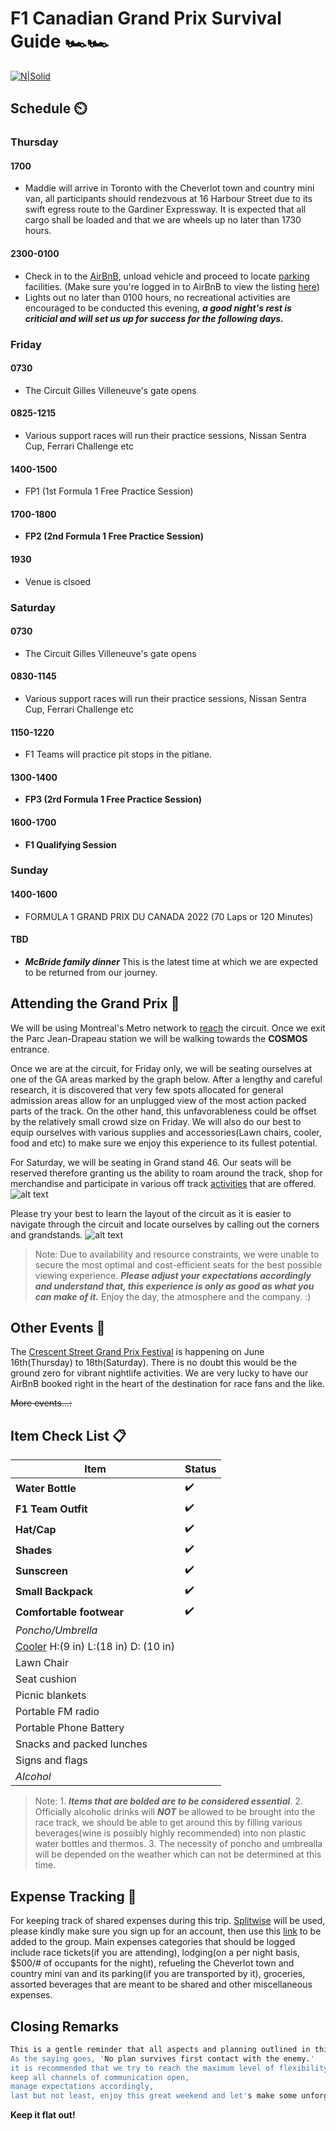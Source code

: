 # F1 Canadian Grand Prix Survival Guide 🏎️🏎️
[![N|Solid](https://scontent-yyz1-1.xx.fbcdn.net/v/t39.30808-6/248411108_4839690032708217_1392094240337984301_n.jpg?_nc_cat=103&ccb=1-7&_nc_sid=09cbfe&_nc_ohc=XaeeTAZVO2sAX-LpgFl&_nc_ht=scontent-yyz1-1.xx&oh=00_AT-iEF9DSgbgci3m50CzrdfRgtT_mJuiQzShTDvDYhZS7w&oe=6298252F)]()


## Schedule ⏲️
### Thursday 
#### 1700

- Maddie will arrive in Toronto with the Cheverlot town and country mini van, all participants should rendezvous at 16 Harbour Street due to its swift egress route to the Gardiner Expressway. It is expected that all cargo shall be loaded and that we are wheels up no later than 1730 hours.

#### 2300-0100
- Check in to the [AirBnB], unload vehicle and proceed to locate [parking] facilities. (Make sure you're logged in to AirBnB to view the listing [here])
- Lights out no later than 0100 hours, no recreational activities are encouraged to be conducted this evening, ***a good night's rest is criticial and will set us up for success for the following days.***

### Friday
#### 0730
- The Circuit Gilles Villeneuve's gate opens

#### 0825-1215
- Various support races will run their practice sessions, Nissan Sentra Cup, Ferrari Challenge etc

#### 1400-1500
- FP1 (1st Formula 1 Free Practice Session)

#### **1700-1800**
- **FP2 (2nd Formula 1 Free Practice Session)**

#### 1930
- Venue is clsoed

### Saturday

#### 0730
- The Circuit Gilles Villeneuve's gate opens

#### 0830-1145
- Various support races will run their practice sessions, Nissan Sentra Cup, Ferrari Challenge etc

#### 1150-1220
- F1 Teams will practice pit stops in the pitlane.

#### **1300-1400**
- **FP3 (2rd Formula 1 Free Practice Session)**

#### **1600-1700**
- **F1 Qualifying Session**

### Sunday

#### 1400-1600
- FORMULA 1 GRAND PRIX DU CANADA 2022 (70 Laps or 120 Minutes)

#### TBD
- ***McBride family dinner*** This is the latest time at which we are expected to be returned from our journey.

## Attending the Grand Prix 🏁

We will be using Montreal's Metro network to [reach] the circuit. Once we exit the Parc Jean-Drapeau station we will be walking towards the **COSMOS** entrance.

Once we are at the circuit, for Friday only, we will be seating ourselves at one of the GA areas marked by the graph below. After a lengthy and careful research, it is discovered that very few spots allocated for general admission areas allow for an unplugged view of the most action packed parts of the track. On the other hand, this unfavorableness could be offset by the relatively small crowd size on Friday. We will also do our best to equip ourselves with various supplies and accessories(Lawn chairs, cooler, food and etc) to make sure we enjoy this experience to its fullest potential.

For Saturday, we will be seating in Grand stand 46. Our seats will be reserved therefore granting us the ability to roam around the track, shop for merchandise and participate in various off track [activities] that are offered.
![alt text](https://static.tickets-platform.com/img/pages/81/2121/10236/media/event_map.svg)

Please try your best to learn the layout of the circuit as it is easier to navigate through the circuit and locate ourselves by calling out the corners and grandstands. ![alt text](https://www.formula1.com/content/dam/fom-website/2018-redesign-assets/Circuit%20maps%2016x9/Canada_Circuit.png.transform/9col/image.png)

> Note: Due to availability and resource constraints, we were unable to secure the most optimal and cost-efficient seats for the best possible viewing experience. ***Please adjust your expectations accordingly and understand that, this experience is only as good as what you can make of it.*** Enjoy the day, the atmosphere and the company. :)

## Other Events 🎉

The [Crescent Street Grand Prix Festival] is happening on June 16th(Thursday) to 18th(Saturday). There is no doubt this would be the ground zero for vibrant nightlife activities. We are very lucky to have our AirBnB booked right in the heart of the destination for race fans and the like.

~~More events...:~~

## Item Check List 📋

| Item | Status |
| ------ | ------ |
| **Water Bottle** | ✔️ |
| **F1 Team Outfit**  | ✔️ |
| **Hat/Cap** | ✔️ |
| **Shades** | ✔️ |
| **Sunscreen** | ✔️ |
| **Small Backpack** | ✔️ |
| **Comfortable footwear** | ✔️ |
| *Poncho/Umbrella* |  |
| [Cooler] H:(9 in) L:(18 in) D: (10 in) |  |
| Lawn Chair |  |
| Seat cushion |  |
| Picnic blankets |  |
| Portable FM radio |  |
| Portable Phone Battery |  |
| Snacks and packed lunches |  |
| Signs and flags |  |
| *Alcohol* |  |


> Note: 1. ***Items that are bolded are to be considered essential***. 2. Officially alcoholic drinks will ***NOT*** be allowed to be brought into the race track, we should be able to get around this by filling various beverages(wine is possibly highly recommended) into non plastic water bottles and thermos. 3. The necessity of poncho and umbrealla will be depended on the weather which can not be determined at this time.


## Expense Tracking 💸

For keeping track of shared expenses during this trip. [Splitwise] will be used, please kindly make sure you sign up for an account, then use this [link] to be added to the group. Main expenses categories that should be logged include race tickets(if you are attending), lodging(on a per night basis, $500/# of occupants for the night), refueling the Cheverlot town and country mini van and its parking(if you are transported by it), groceries, assorted beverages that are meant to be shared and other miscellaneous expenses.


## Closing Remarks

```sh
This is a gentle reminder that all aspects and planning outlined in this guide are mere suggestions and subject to change at a moment's notice.
As the saying goes, 'No plan survives first contact with the enemy.' 
it is recommended that we try to reach the maximum level of flexibility possible, 
keep all channels of communication open, 
manage expectations accordingly, 
last but not least, enjoy this great weekend and let's make some unforgettable memories.
```

**Keep it flat out!**


[//]: # 

   [Crescent Street Grand Prix Festival]: <http://crescentgrandprix.com/?page_id=7&lang=en>
   [here]: <https://www.airbnb.ca/rooms/48939546?source_impression_id=p3_1653889876_76IkekGD9JHvSJ8O>
   [AirBnB]: <https://www.google.ca/maps/place/2035+Crescent+St,+Montreal,+QC+H3G+2C1/@45.498383,-73.5820728,17z/data=!3m1!4b1!4m5!3m4!1s0x4cc91a41cf22f86d:0x83eb1e00118244d0!8m2!3d45.4983793!4d-73.5775881>
   [parking]: <https://www.google.ca/maps/search/Parking/@45.4980985,-73.5769949,16.75z/data=!4m7!2m6!3m5!2s2035+Crescent+St!3s0x4cc91a41cf22f86d:0x83eb1e00118244d0!4m2!1d-73.5775881!2d45.4983793>
   [reach]: <https://www.google.ca/maps/dir/2035+Crescent+St,+Montreal,+QC+H3G+2C1/Circuit+Gilles+Villeneuve,+Montreal,+QC/@45.5058722,-73.5622199,15z/data=!3m1!4b1!4m18!4m17!1m5!1m1!1s0x4cc91a41cf22f86d:0x83eb1e00118244d0!2m2!1d-73.5775881!2d45.4983793!1m5!1m1!1s0x4cc91ae0e99de82f:0xe0144f3fc885389b!2m2!1d-73.5280341!2d45.5016487!2m3!6e1!7e2!8j1655452800!3e3>
   [activities]: <https://www.gpcanada.ca/en/off-track-activities/>
   [cooler]: <https://www.gpcanada.ca/en/faqs/>
   [Splitwise]: <https://www.splitwise.com/>
   [link]: <https://www.splitwise.com/join/wLEjzGKyun5+jpa8s>
